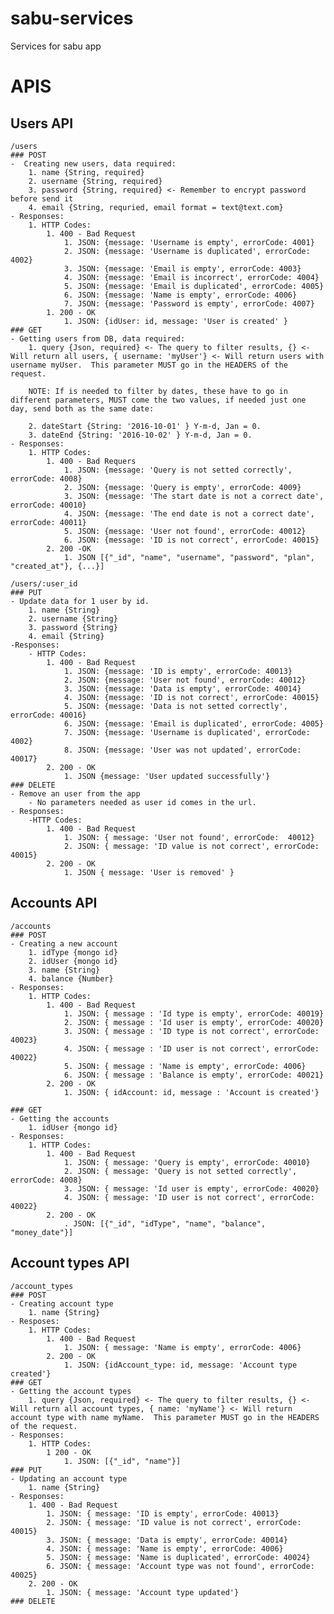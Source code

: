 # sabu-services
Services for sabu app

# APIS
## Users API
 	/users
 	### POST
 	-  Creating new users, data required:
 		1. name {String, required}
 		2. username {String, required}
 		3. password {String, required} <- Remember to encrypt password before send it
 		4. email {String, requried, email format = text@text.com}
	- Responses:
		1. HTTP Codes:
			1. 400 - Bad Request
				1. JSON: {message: 'Username is empty', errorCode: 4001}
				2. JSON: {message: 'Username is duplicated', errorCode: 4002}
				3. JSON: {message: 'Email is empty', errorCode: 4003}
				4. JSON: {message: 'Email is incorrect', errorCode: 4004}
				5. JSON: {message: 'Email is duplicated', errorCode: 4005}
				6. JSON: {message: 'Name is empty', errorCode: 4006}
				7. JSON: {message: 'Password is empty', errorCode: 4007}
			1. 200 - OK
				1. JSON: {idUser: id, message: 'User is created' }
	### GET
	- Getting users from DB, data required:
		1. query {Json, required} <- The query to filter results, {} <- Will return all users, { username: 'myUser'} <- Will return users with username myUser.  This parameter MUST go in the HEADERS of the request.

		NOTE: If is needed to filter by dates, these have to go in different parameters, MUST come the two values, if needed just one day, send both as the same date:

		2. dateStart {String: '2016-10-01' } Y-m-d, Jan = 0.
		3. dateEnd {String: '2016-10-02' } Y-m-d, Jan = 0.
	- Responses:
		1. HTTP Codes:
			1. 400 - Bad Requers
				1. JSON: {message: 'Query is not setted correctly', errorCode: 4008}
				2. JSON: {message: 'Query is empty', errorCode: 4009}
				3. JSON: {message: 'The start date is not a correct date', errorCode: 40010}
				4. JSON: {message: 'The end date is not a correct date', errorCode: 40011}
				5. JSON: {message: 'User not found', errorCode: 40012}
				6. JSON: {message: 'ID is not correct', errorCode: 40015}
			2. 200 -OK
				1. JSON [{"_id", "name", "username", "password", "plan", "created_at"}, {...}]

	/users/:user_id
	### PUT
	- Update data for 1 user by id.
		1. name {String}
		2. username {String}
		3. password {String}
		4. email {String}
	-Responses:
		- HTTP Codes:
			1. 400 - Bad Request
				1. JSON: {message: 'ID is empty', errorCode: 40013}
				2. JSON: {message: 'User not found', errorCode: 40012}
				3. JSON: {message: 'Data is empty', errorCode: 40014}
				4. JSON: {message: 'ID is not correct', errorCode: 40015}
				5. JSON: {message: 'Data is not setted correctly', errorCode: 40016}
				6. JSON: {message: 'Email is duplicated', errorCode: 4005}
				7. JSON: {message: 'Username is duplicated', errorCode: 4002}
				8. JSON: {message: 'User was not updated', errorCode: 40017}
			2. 200 - OK
				1. JSON {message: 'User updated successfully'}
	### DELETE
	- Remove an user from the app
		- No parameters needed as user id comes in the url.
	- Responses:
		-HTTP Codes:
			1. 400 - Bad Request
				1. JSON: { message: 'User not found', errorCode:  40012}
				2. JSON: { message: 'ID value is not correct', errorCode: 40015}
			2. 200 - OK
				1. JSON { message: 'User is removed' }

## Accounts API
	/accounts
	### POST 
	- Creating a new account
		1. idType {mongo id}
		2. idUser {mongo id}
		3. name {String}
		4. balance {Number}
	- Responses:
		1. HTTP Codes:
			1. 400 - Bad Request
				1. JSON: { message : 'Id type is empty', errorCode: 40019}
				2. JSON: { message : 'Id user is empty', errorCode: 40020}
				3. JSON: { message : 'ID type is not correct', errorCode: 40023}
				4. JSON: { message : 'ID user is not correct', errorCode: 40022}
				5. JSON: { message : 'Name is empty', errorCode: 4006}
				6. JSON: { message : 'Balance is empty', errorCode: 40021}
			2. 200 - OK
				1. JSON: { idAccount: id, message : 'Account is created'}

	### GET
	- Getting the accounts
		1. idUser {mongo id}
	- Responses:
		1. HTTP Codes:
			1. 400 - Bad Request
				1. JSON: { message: 'Query is empty', errorCode: 40010}
				2. JSON: { message: 'Query is not setted correctly', errorCode: 4008}
				3. JSON: { message: 'Id user is empty', errorCode: 40020}
				4. JSON: { message: 'ID user is not correct', errorCode: 40022}
			2. 200 - OK
				. JSON: [{"_id", "idType", "name", "balance", "money_date"}]

## Account types API
	/account_types
	### POST
	- Creating account type
		1. name {String}
	- Resposes:
		1. HTTP Codes:
			1. 400 - Bad Request
				1. JSON: { message: 'Name is empty', errorCode: 4006}
			2. 200 - OK
				1. JSON: {idAccount_type: id, message: 'Account type created'}
	### GET
	- Getting the account types
		1. query {Json, required} <- The query to filter results, {} <- Will return all account types, { name: 'myName'} <- Will return account type with name myName.  This parameter MUST go in the HEADERS of the request.
	- Responses:
		1. HTTP Codes:
			1 200 - OK
				1. JSON: [{"_id", "name"}]
	### PUT
	- Updating an account type
		1. name {String}
	- Responses:
		1. 400 - Bad Request
			1. JSON: { message: 'ID is empty', errorCode: 40013}
			2. JSON: { message: 'ID value is not correct', errorCode: 40015}
			3. JSON: { message: 'Data is empty', errorCode: 40014}
			4. JSON: { message: 'Name is empty', errorCode: 4006}
			5. JSON: { message: 'Name is duplicated', errorCode: 40024}
			6. JSON: { message: 'Account type was not found', errorCode: 40025}
		2. 200 - OK
			1. JSON: { message: 'Account type updated'}
	### DELETE
